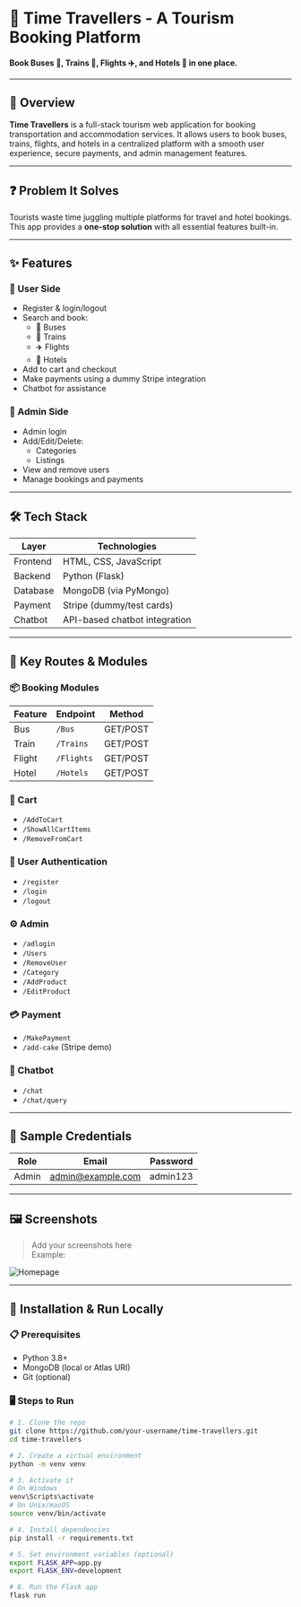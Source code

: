 # 🧳 Time Travellers - A Tourism Booking Platform

**Book Buses 🚌, Trains 🚆, Flights ✈️, and Hotels 🏨 in one place.**

---

## 🚀 Overview

**Time Travellers** is a full-stack tourism web application for booking transportation and accommodation services. It allows users to book buses, trains, flights, and hotels in a centralized platform with a smooth user experience, secure payments, and admin management features.

---

## ❓ Problem It Solves

Tourists waste time juggling multiple platforms for travel and hotel bookings. This app provides a **one-stop solution** with all essential features built-in.

---

## ✨ Features

### 🔹 User Side
- Register & login/logout
- Search and book:
  - 🚌 Buses
  - 🚆 Trains
  - ✈️ Flights
  - 🏨 Hotels
- Add to cart and checkout
- Make payments using a dummy Stripe integration
- Chatbot for assistance

### 🔸 Admin Side
- Admin login
- Add/Edit/Delete:
  - Categories
  - Listings
- View and remove users
- Manage bookings and payments

---

## 🛠️ Tech Stack

| Layer      | Technologies                     |
|------------|----------------------------------|
| Frontend   | HTML, CSS, JavaScript            |
| Backend    | Python (Flask)                   |
| Database   | MongoDB (via PyMongo)            |
| Payment    | Stripe (dummy/test cards)        |
| Chatbot    | API-based chatbot integration    |

---

## 🧩 Key Routes & Modules

### 📦 Booking Modules

| Feature  | Endpoint      | Method     |
|----------|---------------|------------|
| Bus      | `/Bus`        | GET/POST   |
| Train    | `/Trains`     | GET/POST   |
| Flight   | `/Flights`    | GET/POST   |
| Hotel    | `/Hotels`     | GET/POST   |

### 🛒 Cart
- `/AddToCart`
- `/ShowAllCartItems`
- `/RemoveFromCart`

### 🔐 User Authentication
- `/register`
- `/login`
- `/logout`

### ⚙️ Admin
- `/adlogin`
- `/Users`
- `/RemoveUser`
- `/Category`
- `/AddProduct`
- `/EditProduct`

### 💳 Payment
- `/MakePayment`
- `/add-cake` (Stripe demo)

### 💬 Chatbot
- `/chat`
- `/chat/query`

---

## 🔑 Sample Credentials

| Role  | Email               | Password   |
|-------|---------------------|------------|
| Admin | admin@example.com   | admin123   |

---

## 🖼️ Screenshots

> Add your screenshots here  
Example:

![Homepage](https://github.com/user-attachments/assets/a66e5696-0203-4e97-a327-f547f6e72a29)

---

## 🔧 Installation & Run Locally

### 📋 Prerequisites
- Python 3.8+
- MongoDB (local or Atlas URI)
- Git (optional)

### 🖥️ Steps to Run

```bash
# 1. Clone the repo
git clone https://github.com/your-username/time-travellers.git
cd time-travellers

# 2. Create a virtual environment
python -m venv venv

# 3. Activate it
# On Windows
venv\Scripts\activate
# On Unix/macOS
source venv/bin/activate

# 4. Install dependencies
pip install -r requirements.txt

# 5. Set environment variables (optional)
export FLASK_APP=app.py
export FLASK_ENV=development

# 6. Run the Flask app
flask run
